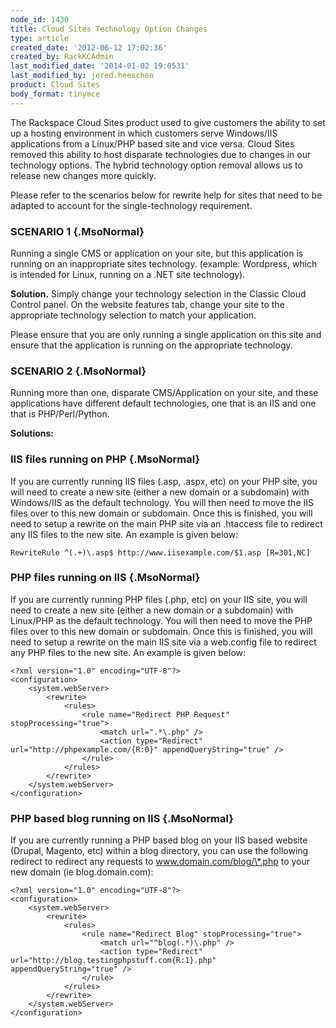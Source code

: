 ```yaml
---
node_id: 1430
title: Cloud Sites Technology Option Changes
type: article
created_date: '2012-06-12 17:02:36'
created_by: RackKCAdmin
last_modified_date: '2014-01-02 19:0531'
last_modified_by: jered.heeschen
product: Cloud Sites
body_format: tinymce
---
```


The Rackspace Cloud Sites product used to give customers the ability to
set up a hosting environment in which customers serve Windows/IIS
applications from a Linux/PHP based site and vice versa. Cloud Sites
removed this ability to host disparate technologies due to changes in
our technology options. The hybrid technology option removal allows us
to release new changes more quickly.

Please refer to the scenarios below for rewrite help for sites that need
to be adapted to account for the single-technology requirement.

### SCENARIO 1 {.MsoNormal}

Running a single CMS or application on your site, but this application
is running on an inappropriate sites technology. (example: Wordpress,
which is intended for Linux, running on a .NET site technology).

**Solution.** Simply change your technology selection in the Classic
Cloud Control panel.  On the website features tab, change your site to
the appropriate technology selection to match your application.

Please ensure that you are only running a single application on this
site and ensure that the application is running on the appropriate
technology.

### SCENARIO 2 {.MsoNormal}

Running more than one, disparate CMS/Application on your site, and these
applications have different default technologies, one that is an IIS and
one that is PHP/Perl/Python.

**Solutions:**

### IIS files running on PHP {.MsoNormal}

If you are currently running IIS files (.asp, .aspx, etc) on your PHP
site, you will need to create a new site (either a new domain or a
subdomain) with Windows/IIS as the default technology. You will then
need to move the IIS files over to this new domain or subdomain. Once
this is finished, you will need to setup a rewrite on the main PHP site
via an .htaccess file to redirect any IIS files to the new site. An
example is given below:

~~~~ {.MsoNormal}
RewriteRule ^(.+)\.asp$ http://www.iisexample.com/$1.asp [R=301,NC]
~~~~

### PHP files running on IIS {.MsoNormal}

If you are currently running PHP files (.php, etc) on your IIS site, you
will need to create a new site (either a new domain or a subdomain) with
Linux/PHP as the default technology. You will then need to move the PHP
files over to this new domain or subdomain. Once this is finished, you
will need to setup a rewrite on the main IIS site via a web.config file
to redirect any PHP files to the new site. An example is given below:

~~~~ {.MsoNormal}
<?xml version="1.0" encoding="UTF-8"?>
<configuration>
    <system.webServer>
        <rewrite>
            <rules>
                <rule name="Redirect PHP Request" stopProcessing="true">
                    <match url=".*\.php" />
                    <action type="Redirect" url="http://phpexample.com/{R:0}" appendQueryString="true" />
                </rule>
            </rules>
        </rewrite>
    </system.webServer>
</configuration>
~~~~

### PHP based blog running on IIS {.MsoNormal}

If you are currently running a PHP based blog on your IIS based website
(Drupal, Magento, etc) within a blog directory, you can use the
following redirect to redirect any requests to
www.domain.com/blog/\*.php to your new domain (ie blog.domain.com):

~~~~ {.MsoNormal}
<?xml version="1.0" encoding="UTF-8"?>
<configuration>
    <system.webServer>
        <rewrite>
            <rules>
                <rule name="Redirect Blog" stopProcessing="true">
                    <match url="^blog(.*)\.php" />
                    <action type="Redirect" url="http://blog.testingphpstuff.com{R:1}.php" appendQueryString="true" />
                </rule>
            </rules>
        </rewrite>
    </system.webServer>
</configuration>
~~~~

